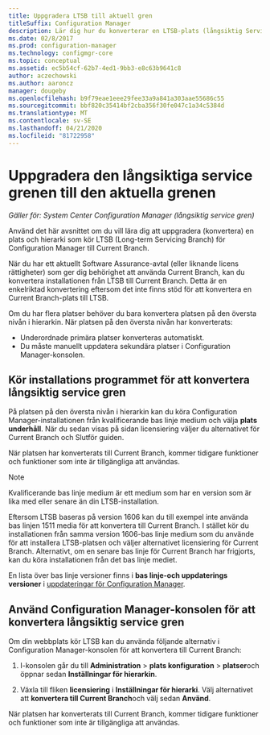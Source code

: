 ```yaml
---
title: Uppgradera LTSB till aktuell gren
titleSuffix: Configuration Manager
description: Lär dig hur du konverterar en LTSB-plats (långsiktig Servicing Branch) till en aktuell förgrenings plats.
ms.date: 02/8/2017
ms.prod: configuration-manager
ms.technology: configmgr-core
ms.topic: conceptual
ms.assetid: ec5b54cf-62b7-4ed1-9bb3-e8c63b9641c8
author: aczechowski
ms.author: aaroncz
manager: dougeby
ms.openlocfilehash: b9f79eae1eee29fee33a9a841a303aae55686c55
ms.sourcegitcommit: bbf820c35414bf2cba356f30fe047c1a34c5384d
ms.translationtype: MT
ms.contentlocale: sv-SE
ms.lasthandoff: 04/21/2020
ms.locfileid: "81722958"
---
```

# <a name="upgrade-the-long-term-servicing-branch-to-the-current-branch"></a>Uppgradera den långsiktiga service grenen till den aktuella grenen

*Gäller för: System Center Configuration Manager (långsiktig service gren)*

Använd det här avsnittet om du vill lära dig att uppgradera (konvertera) en plats och hierarki som kör LTSB (Long-term Servicing Branch) för Configuration Manager till Current Branch.

När du har ett aktuellt Software Assurance-avtal (eller liknande licens rättigheter) som ger dig behörighet att använda Current Branch, kan du konvertera installationen från LTSB till Current Branch.  Detta är en enkelriktad konvertering eftersom det inte finns stöd för att konvertera en Current Branch-plats till LTSB.

Om du har flera platser behöver du bara konvertera platsen på den översta nivån i hierarkin. När platsen på den översta nivån har konverterats:
- Underordnade primära platser konverteras automatiskt.
- Du måste manuellt uppdatera sekundära platser i Configuration Manager-konsolen.

## <a name="run-setup-to-convert-the-long-term-servicing-branch"></a>Kör installations programmet för att konvertera långsiktig service gren
På platsen på den översta nivån i hierarkin kan du köra Configuration Manager-installationen från kvalificerande bas linje medium och välja **plats underhåll**.  När du sedan visas på sidan licensiering väljer du alternativet för Current Branch och Slutför guiden.

När platsen har konverterats till Current Branch, kommer tidigare funktioner och funktioner som inte är tillgängliga att användas.

> [!NOTE]  
> Kvalificerande bas linje medium är ett medium som har en version som är lika med eller senare än din LTSB-installation.

Eftersom LTSB baseras på version 1606 kan du till exempel inte använda bas linjen 1511 media för att konvertera till Current Branch. I stället kör du installationen från samma version 1606-bas linje medium som du använde för att installera LTSB-platsen och väljer alternativet licensiering för Current Branch.  Alternativt, om en senare bas linje för Current Branch har frigjorts, kan du köra installationen från det bas linje mediet.

En lista över bas linje versioner finns i **bas linje-och uppdaterings versioner** i [uppdateringar för Configuration Manager](../servers/manage/updates.md).

## <a name="use-the-configuration-manager-console-to-convert-the-long-term-servicing-branch"></a>Använd Configuration Manager-konsolen för att konvertera långsiktig service gren
Om din webbplats kör LTSB kan du använda följande alternativ i Configuration Manager-konsolen för att konvertera till Current Branch:

 1. I-konsolen går du till **Administration** > **plats konfiguration** > **platser**och öppnar sedan **Inställningar för hierarkin**.  

 2. Växla till fliken **licensiering** i **Inställningar för hierarki**. Välj alternativet att **konvertera till Current Branch**och välj sedan **Använd**.  

När platsen har konverterats till Current Branch, kommer tidigare funktioner och funktioner som inte är tillgängliga att användas.
